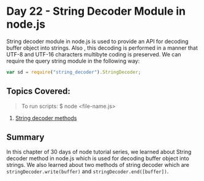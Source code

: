 # Day 22 - String Decoder Module in node.js

String decoder module in node.js is used to provide an API for decoding buffer object into strings. Also , this decoding is performed in a manner that UTF-8 and UTF-16 characters multibyte coding is preserved. We can require the query string module in the following way:

```js
var sd = require("string_decoder").StringDecoder;
```

## Topics Covered:

> To run scripts: \$ node <file-name.js>

1. [String decoder methods]()

## Summary

In this chapter of 30 days of node tutorial series, we learned about String decoder method in node.js which is used for decoding buffer object into strings. We also learned about two methods of string decoder which are `stringDecoder.write(buffer)` and `stringDecoder.end([buffer])`.
